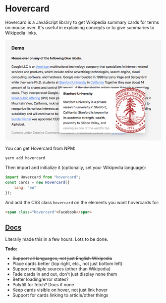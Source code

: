 # Hovercard

Hovercard is a JavaScript library to get Wikipedia summary cards for terms on mouse over. It's useful in explaining concepts or to give summaries to Wikipedia links.

[![Screenshot of a Hovercard demo](https://raw.githubusercontent.com/AnandChowdhary/hovercard/master/demo.png)](https://github.com/AnandChowdhary/hovercard)

You can get Hovercard from NPM:

```bash
yarn add hovercard
```

Then import and initialize it (optionally, set your Wikipedia language):

```js
import Hovercard from "hovercard";
const cards = new Hovercard({
    lang: "en"
});
```

And add the CSS class <code>hovercard</code> on the elements you want hovercards for:

```html
<span class="hovercard">Facebook</span>
```

## [Docs](https://anandchowdhary.github.io/hovercard/)

Literally made this in a few hours. Lots to be done.

**Todo:**
- ~~Support all languages, not just English Wikipedia~~
- Place cards better (top right, etc., not just bottom left)
- Support multiple sources (other than Wikipedia)
- Fade cards in and out, don't just display none them
- Better loading/error states?
- Polyfill for fetch? Docs if none
- Keep cards visible on hover, not just link hover
- Support for cards linking to article/other things
